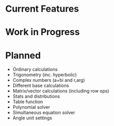 # Current Features

# Work in Progress

# Planned
- Ordinary calculations
- Trigonometry (inc. hyperbolic)
- Complex numbers (a+bi and r,arg)
- Different base calculations
- Matrix/vector calculations (including row ops)
- Stats and distributions
- Table function
- Polynomial solver
- Simultaneous equation solver
- Angle unit settings
